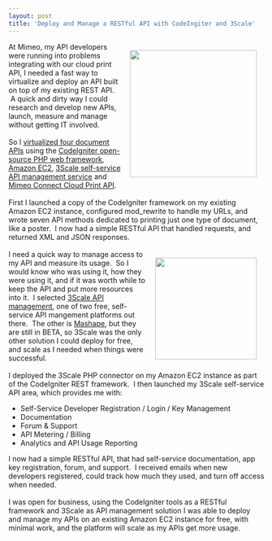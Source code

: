 ```yaml
---
layout: post
title: 'Deploy and Manage a RESTful API with CodeIngiter and 3Scale'
---
```

<p><a href="http://www.3scale.net/" target="_blank"><img style="padding: 15px;" src="http://kinlane-productions.s3.amazonaws.com/api-service-providers/3scale-logo.jpg" alt="" width="250" align="right" /></a>At Mimeo, my API developers were running into problems integrating with our cloud print API, I needed a fast way to virtualize and deploy an API built on top of my existing REST API. &nbsp;A quick and dirty way I could research and develop new APIs, launch, measure and manage without getting IT involved. &nbsp;<br /><br /><span>So I <a title="virtualized four document APIs" href="http://apievangelist.com/2011/09/05/virtualized-document-printing-apis/">virtualized four document APIs</a> using the <a title="CodeIgniter" href="http://codeigniter.com/">CodeIgniter open-source PHP web framework</a>, <a title="Amazon EC2" href="http://apievangelist.com/apis/amazon_ec2.php">Amazon EC2</a>, <a title="3Scale API Management Service" href="http://www.3scale.net">3Scale self-service API management service</a> and <a title="Mimeo Connect Cloud Print API" href="http://developer.mimeo.com">Mimeo Connect Cloud Print API</a>.</span><br /><br /><span>First I launched a copy of the CodeIgniter framework on my existing Amazon EC2 instance, configured mod_rewrite to handle my URLs, and wrote seven API methods dedicated to printing just one type of document, like a poster. &nbsp;I now had a simple RESTful API that handled requests, and returned XML and JSON responses.</span><br /><br /><span><a href="http://codeigniter.com/" target="_blank"><img style="padding: 15px;" src="http://kinlane-productions.s3.amazonaws.com/api-tools/codeigniter-logo.jpg" alt="" width="200" align="right" /></a>I need a quick way to manage access to my API and measure its usage. &nbsp;So I would know who was using it, how they were using it, and if it was worth while to keep the API and put more resources into it. &nbsp;I selected <a title="3Scale API Management" href="http://apievangelist.com/serviceproviders/3scale.php">3Scale API management</a>, one of two free, self-service API mangement platforms out there. &nbsp;The other is <a title="Mashape" href="http://apievangelist.com/serviceproviders/mashape.php">Mashape</a>, but they are still in BETA, so 3Scale was the only other solution I could deploy for free, and scale as I needed when things were successful.</span><br /><br /><span>I deployed the 3Scale PHP connector on my Amazon EC2 instance as part of the CodeIgniter REST framework. &nbsp;I then launched my 3Scale self-service API area, which provides me with:</span></p>
<ul class="mainlist">
<li>Self-Service Developer Registration / Login / Key Management</li>
<li>Documentation</li>
<li>Forum &amp; Support</li>
<li>API Metering / Billing&nbsp;</li>
<li>Analytics and API Usage Reporting</li>
</ul>
<p><span>I now had a simple RESTful API, that had self-service documentation, app key registration, forum, and support. &nbsp;I received emails when new developers registered, could track how much they used, and turn off access when needed.</span><br /><br /><span>I was open for business, using the CodeIgniter tools as a RESTful framework and 3Scale as API management solution I was able to deploy and manage my APIs on an existing Amazon EC2 instance for free, with minimal work, and the platform will scale as my APIs get more usage.</span></p>